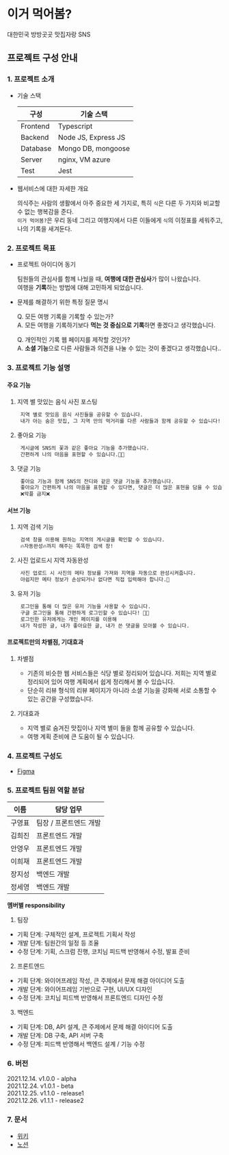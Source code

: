 # 이거 먹어봄?

대한민국 방방곳곳 맛집자랑 SNS

## 프로젝트 구성 안내

### 1. 프로젝트 소개

- 기술 스택

  | 구성     | 기술 스택           |
  | -------- | ------------------- |
  | Frontend | Typescript          |
  | Backend  | Node JS, Express JS |
  | Database | Mongo DB, mongoose  |
  | Server   | nginx, VM azure     |
  | Test     | Jest                |

- 웹서비스에 대한 자세한 개요

  의식주는 사람의 생활에서 아주 중요한 세 가지로, 특히 `식`은 다른 두 가지와 비교할 수 없는 행복감을 준다. <br>
  `이거 먹어봄?`은 우리 동네 그리고 여행지에서 다른 이들에게 `식`의 이정표를 세워주고, 나의 기록을 새겨둔다. <br>

### 2. 프로젝트 목표

- 프로젝트 아이디어 동기

  팀원들의 관심사를 함께 나눴을 때, **여행에 대한 관심사**가 많이 나왔습니다. <br>
  여행을 **기록**하는 방법에 대해 고민하게 되었습니다. <br>

- 문제를 해결하기 위한 특정 질문 명시

  Q. 모든 여행 기록을 기록할 수 있는가?<br>
  A. 모든 여행을 기록하기보다 **먹는 것 중심으로 기록**하면 좋겠다고 생각했습니다.<br>

  Q. 개인적인 기록 웹 페이지를 제작할 것인가? <br>
  A. **소셜 기능**으로 다른 사람들과 의견을 나눌 수 있는 것이 좋겠다고 생각했습니다..<br>

### 3. 프로젝트 기능 설명

#### 주요 기능

1. 지역 별 맛있는 음식 사진 포스팅

   ```txt
    지역 별로 맛있음 음식 사진들을 공유할 수 있습니다.
    내가 아는 숨은 맛집, 그 지역 만의 먹거리를 다른 사람들과 함께 공유할 수 있습니다!
   ```

2. 좋아요 기능

   ```txt
    게시글에 SNS의 꽃과 같은 좋아요 기능을 추가했습니다.
    간편하게 나의 마음을 표현할 수 있습니다.🙋🏻
   ```

3. 댓글 기능

   ```txt
    좋아요 기능과 함께 SNS의 잔디와 같은 댓글 기능을 추가했습니다.
    좋아요가 간편하게 나의 마음을 표현할 수 있다면, 댓글은 더 많은 표현을 담을 수 있습니다.
    ❌악플 금지❌
   ```

#### 서브 기능

1. 지역 검색 기능

   ```txt
    검색 창을 이용해 원하는 지역의 게시글을 확인할 수 있습니다.
    🔥자동완성🔥까지 해주는 똑똑한 검색 창!
   ```

2. 사진 업로드시 지역 자동완성

   ```txt
    사진 업로드 시 사진의 메타 정보를 가져와 지역을 자동으로 완성시켜줍니다.
    아쉽지만 메타 정보가 손상되거나 없다면 직접 입력해야 합니다.🥲
   ```

3. 유저 기능

   ```txt
    로그인을 통해 더 많은 유저 기능을 사용할 수 있습니다.
    구글 로그인을 통해 간편하게 로그인할 수 있습니다! 👍🏻
    로그인한 유저에게는 개인 페이지를 이용해
    내가 작성한 글, 내가 좋아요한 글, 내가 쓴 댓글을 모아볼 수 있습니다.
   ```

#### 프로젝트만의 차별점, 기대효과

1. 차별점

   - 기존의 비슷한 웹 서비스들은 식당 별로 정리되어 있습니다. 저희는 지역 별로 정리되어 있어 여행 계획에서 쉽게 정리해서 볼 수 있습니다.
   - 단순히 리뷰 형식의 리뷰 페이지가 아니라 소셜 기능을 강화해 서로 소통할 수 있는 공간을 구성했습니다.

2. 기대효과

   - 지역 별로 숨겨진 맛집이나 지역 별미 들을 함께 공유할 수 있습니다.
   - 여행 계획 준비에 큰 도움이 될 수 있습니다.

### 4. 프로젝트 구성도

- [Figma](https://www.figma.com/file/C8Sw3jVVoyYRQqfCUmrwib/Untitled?node-id=2%3A9)

### 5. 프로젝트 팀원 역할 분담

| 이름   | 담당 업무              |
| ------ | ---------------------- |
| 구영표 | 팀장 / 프론트엔드 개발 |
| 김희진 | 프론트엔드 개발        |
| 안영우 | 프론트엔드 개발        |
| 이희재 | 프론트엔드 개발        |
| 장지성 | 백엔드 개발            |
| 정세영 | 백엔드 개발            |

**멤버별 responsibility**

1. 팀장

- 기획 단계: 구체적인 설계, 프로젝트 기획서 작성
- 개발 단계: 팀원간의 일정 등 조율
- 수정 단계: 기획, 스크럼 진행, 코치님 피드백 반영해서 수정, 발표 준비

2. 프론트엔드

- 기획 단계: 와이어프레임 작성, 큰 주제에서 문제 해결 아이디어 도출
- 개발 단계: 와이어프레임 기반으로 구현, UI/UX 디자인
- 수정 단계: 코치님 피드백 반영해서 프론트엔드 디자인 수정

3. 백엔드

- 기획 단계: DB, API 설계, 큰 주제에서 문제 해결 아이디어 도출
- 개발 단계: DB 구축, API 서버 구축
- 수정 단계: 피드백 반영해서 백엔드 설계 / 기능 수정

### 6. 버전

2021.12.14. v1.0.0 - alpha\
2021.12.24. v1.0.1 - beta\
2021.12.25. v1.1.0 - release1\
2021.12.26. v1.1.1 - release2

### 7. 문서

- [위키](https://kdt-gitlab.elice.io/sw-001-project/team2/have-u-tried-this/-/wikis/home)
- [노션](https://www.notion.so/elice/2-b52db7508f694b17b35bd286cf008e27)
